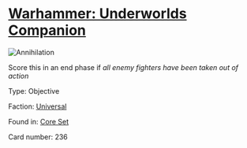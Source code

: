 # [Warhammer: Underworlds Companion](https://guidokessels.github.io/wh-underworlds)

  

![Annihilation](https://warhammerunderworlds.com/wp-content/uploads/sites/6/2017/12/236_ENG-Anihilation.png)

Score this in an end phase if <i>all enemy fighters have been taken out of action</i>

Type: Objective

Faction: [Universal](https://guidokessels.github.io/wh-underworlds/factions/universal.md)

Found in: [Core Set](https://guidokessels.github.io/wh-underworlds/locations/core-set.md)

Card number: 236
